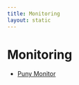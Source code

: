 ```yaml
---
title: Monitoring
layout: static
---
```


# Monitoring

* [Puny Monitor](https://github.com/hschne/puny-monitor)
